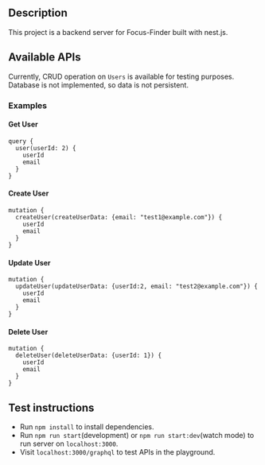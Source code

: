 ## Description

This project is a backend server for Focus-Finder built with nest.js.

## Available APIs

Currently, CRUD operation on `Users` is available for testing purposes. Database is not implemented, so data is not persistent.

### Examples

#### Get User
```
query {
  user(userId: 2) {
    userId
    email
  }
}
```

#### Create User
```
mutation {
  createUser(createUserData: {email: "test1@example.com"}) {
    userId
    email
  }
}
```

#### Update User
```
mutation {
  updateUser(updateUserData: {userId:2, email: "test2@example.com"}) {
    userId
    email
  }
}
```

#### Delete User
```
mutation {
  deleteUser(deleteUserData: {userId: 1}) {
    userId
    email
  }
}
```

## Test instructions
- Run `npm install` to install dependencies.
- Run `npm run start`(development) or `npm run start:dev`(watch mode) to run server on `localhost:3000`.
- Visit `localhost:3000/graphql` to test APIs in the playground.
